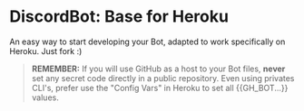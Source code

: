 # DiscordBot: Base for Heroku
An easy way to start developing your Bot, adapted to work specifically on Heroku. Just fork :)

> **REMEMBER:** If you will use GitHub as a host to your Bot files, **never** set any secret code directly in a public repository. Even using privates CLI's, prefer use the "Config Vars" in Heroku to set all {{GH_BOT...}} values.
